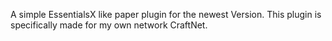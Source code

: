A simple EssentialsX like paper plugin for the newest Version. 
This plugin is specifically made for my own network CraftNet.
